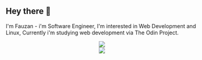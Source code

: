 ## Hey there 👋
I'm Fauzan - i'm Software Engineer, I'm interested in Web Development and Linux, Currently i'm studying web development via The Odin Project.

<p align="center">
  <a href="https://skillicons.dev">
    <img src="https://skillicons.dev/icons?i=mint,neovim,linux,git,docker"/>
    <br>
    <img src="https://skillicons.dev/icons?i=rails,ruby,js"/>
  </a>
</p>

